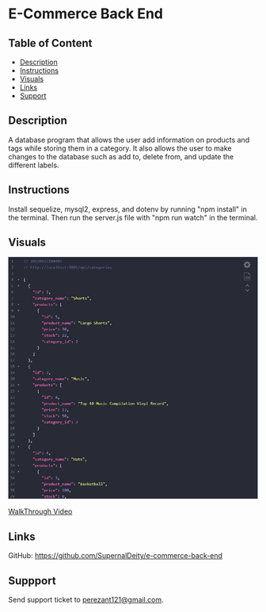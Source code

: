 # E-Commerce Back End

## Table of Content
* [Description](#description)
* [Instructions](#instructions)
* [Visuals](#visuals)
* [Links](#links)
* [Support](#support)


## Description
 A database program that allows the user add information on products and tags while storing them in a category. It also allows the user to make changes to the database such as add to, delete from, and update the different labels.   

## Instructions
Install sequelize, mysql2, express, and dotenv by running "npm install" in the terminal. Then run the server.js file with "npm run watch" in the terminal.

## Visuals
![example of program](./assets/E-Commerce%20Back%20End.png)

[WalkThrough Video](https://drive.google.com/file/d/1_JW2hutmluB_-d-K2LFZ7uC_hMp6q01_/view?usp=sharing)

## Links
GitHub: https://github.com/SupernalDeity/e-commerce-back-end

## Suppport
Send support ticket to perezant121@gmail.com.
